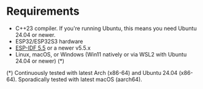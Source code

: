 # Requirements

- C++23 compiler. If you're running Ubuntu, this means you need Ubuntu 24.04 or newer.
- ESP32/ESP32S3 hardware
- [ESP-IDF 5.5](https://docs.espressif.com/projects/esp-idf/en/v5.5/esp32/get-started/index.html) or a newer v5.5.x
- Linux, macOS, or Windows (Win11 natively or via WSL2 with Ubuntu 24.04 or newer) (\*)

(\*) Continuously tested with latest Arch (x86-64) and Ubuntu 24.04 (x86-64). Sporadically tested with latest macOS (aarch64).

